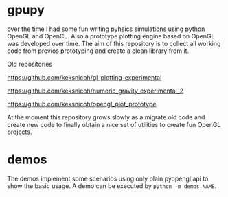 gpupy
=====
over the time I had some fun writing pyhsics simulations using python
OpenGL and OpenCL. Also a prototype plotting engine based on OpenGL 
was developed over time. The aim of this repository is to collect all
working code from previos prototyping and create a clean library from it. 

Old repositories

https://github.com/keksnicoh/gl_plotting_experimental

https://github.com/keksnicoh/numeric_gravity_experimental_2

https://github.com/keksnicoh/opengl_plot_prototype

At the moment this repository grows slowly as a migrate old code and
create new code to finally obtain a nice set of utilities to create
fun OpenGL projects.

demos
=====
The demos implement some scenarios using only plain pyopengl api to
show the basic usage. A demo can be executed by `python -m demos.NAME`.